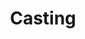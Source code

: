 ---
# Feel free to add content and custom Front Matter to this file.
# To modify the layout, see https://jekyllrb.com/docs/themes/#overriding-theme-defaults

layout: casting
title: Casting
---